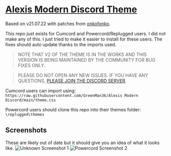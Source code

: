 # [Alexis Modern Discord Theme](https://betterdiscord.app/theme/Alexis%20Modern%20Discord%20Theme)
Based on v21.07.22 with patches from [onkofonko](https://onkofonko.github.io).

This repo just exists for Cumcord and Powercord/Replugged users.
I did not make any of this. I just tried to make it easier to install for these users.
The fixes should auto update thanks to the imports used.

> NOTE THAT V2 OF THE THEME IS IN THE WORKS AND THIS VERSION IS BEING MAINTAINED BY THE COMMUNITY FOR BUG FIXES ONLY.

> PLEASE DO NOT OPEN ANY NEW ISSUES. IF YOU HAVE ANY QUESTIONS, [PLEASE JOIN THE DISCORD SERVER](https://discord.gg/mVDzu73Y26).


Cumcord users can import using: `https://raw.githubusercontent.com/GreenMan36/Alexis Modern Discord/main/theme.css`

Powercord users should clone this repo into their themes folder:
`\replugged\themes`

## Screenshots
These are likely out of date but it should give you an idea of what it looks like.
![Unknown Screenshot 1](https://media.discordapp.net/attachments/892375029973655582/969929928579612722/preview.png)
![Powercord Screenshot 2](https://media.discordapp.net/attachments/1003775188384616473/1003783227506430012/unknown.png)